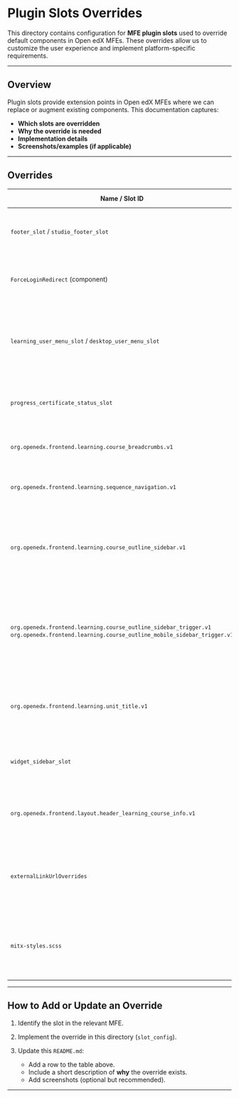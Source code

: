 # Plugin Slots Overrides

This directory contains configuration for **MFE plugin slots** used to override default components in Open edX MFEs. These overrides allow us to customize the user experience and implement platform-specific requirements.

---

## Overview

Plugin slots provide extension points in Open edX MFEs where we can replace or augment existing components.
This documentation captures:

* **Which slots are overridden**
* **Why the override is needed**
* **Implementation details**
* **Screenshots/examples (if applicable)**

---

## Overrides

| Name / Slot ID                                                                 | Location (MFE)                         | Purpose                                                                                               | Notes / Screenshots / Code location                                                                 | Slot Documentation
| ------------------------------------------------------------------------------ | -------------------------------------- | ----------------------------------------------------------------------------------------------------- | --------------------------------------------------------------------------------------------------- | -------------------------------------- |
| `footer_slot` / `studio_footer_slot`                                           | All MFEs                               | Replaces default footer with our customized footer component.                                        | ![](./images/footer.png) — See [`Footer.jsx`](./Footer.jsx)                                          |[FooterSlot](https://github.com/openedx/frontend-component-footer/tree/master/src/plugin-slots/FooterSlot), [StudioFooterSlot](https://github.com/openedx/frontend-component-footer/tree/master/src/plugin-slots/StudioFooterSlot) |
| `ForceLoginRedirect` (component)                                          | MITx Online / MIT Learn and xPRO Learning MFE  | Redirects unauthorized users from the learning MFE to the login page.                                 | Search `ForceLoginRedirect` in [`Footer.jsx`](./Footer.jsx)                    | |
| `learning_user_menu_slot` / `desktop_user_menu_slot`                           | All MFEs                               | Updates header menu links based on application (defined in `userMenu` object in config files).         | ![](./images/header_links.png) Links defined in `common-mfe-config.env.jsx` files     | [LearningUserMenuSlot](https://github.com/openedx/frontend-component-header/tree/master/src/plugin-slots/LearningUserMenuSlot), [DesktopUserMenuSlot](https://github.com/openedx/frontend-component-header/tree/master/src/plugin-slots/DesktopMainMenuSlot)|
| `progress_certificate_status_slot`                                             | xPRO Learning MFE Progress Page        | Replaces the certificate status text in MITxPRO Learning MFE Progress Page.                           | ![](./images/certificate_status.png)                                                                | [ProgressCertificateStatusSlot](https://github.com/mitodl/frontend-app-learning/tree/master/src/plugin-slots/ProgressCertificateStatusSlot) |
| `org.openedx.frontend.learning.course_breadcrumbs.v1`                          | MITx Online / MIT Learn Learning MFE    | Shows breadcrumbs navigation (hidden by default).                                                     | ![](./images/breadcrump.png)                                                                        | [CourseBreadcrumbsSlot](https://github.com/mitodl/frontend-app-learning/tree/master/src/plugin-slots/CourseBreadcrumbsSlot) |
| `org.openedx.frontend.learning.sequence_navigation.v1`                         | MITx Online / MIT Learn Learning MFE    | Shows sequence navigation bar (hidden by default).                                                    | ![](./images/sequence_navigation.png)                                                               | [SequenceNavigationSlot](https://github.com/mitodl/frontend-app-learning/tree/master/src/plugin-slots/SequenceNavigationSlot) |
| `org.openedx.frontend.learning.course_outline_sidebar.v1`                      | MITx Online / MIT Learn Learning MFE    | Hides the default course outline sidebar.                                                             | ![](./images/course_outline_sidebar.png)                                                            | [CourseOutlineSidebarSlot](https://github.com/mitodl/frontend-app-learning/tree/master/src/plugin-slots/CourseOutlineSidebarSlot) |
| `org.openedx.frontend.learning.course_outline_sidebar_trigger.v1` <br> `org.openedx.frontend.learning.course_outline_mobile_sidebar_trigger.v1` | MITx Online / MIT Learn Learning MFE    | Hides default course outline sidebar trigger button.                                                   | ![](./images/course_outline_sidebar_trigger.png) | [CourseOutlineSidebarTriggerSlot](https://github.com/mitodl/frontend-app-learning/tree/master/src/plugin-slots/CourseOutlineSidebarTriggerSlot), [CourseOutlineMobileSidebarTriggerSlot](https://github.com/mitodl/frontend-app-learning/tree/master/src/plugin-slots/CourseOutlineMobileSidebarTriggerSlot) |
| `org.openedx.frontend.learning.unit_title.v1`                                  | MITx Online / MIT Learn Learning MFE    | Hides navigation arrow buttons from the unit title slot; replaced with custom implementation.          | Before: ![](./images/unit_title_slot_before.png) After: ![](./images/unit_title_slot.png)           | [UnitTitleSlot](https://github.com/mitodl/frontend-app-learning/tree/master/src/plugin-slots/UnitTitleSlot) |
| `widget_sidebar_slot`                                                           | MITx Learner Dashboard                 | Hides the “Looking for a new challenge” banner in learner dashboard.                                   | ![](./images/looking_for_challenge.png)                                                             | [WidgetSidebarSlot](https://github.com/openedx/frontend-app-learner-dashboard/tree/master/src/plugin-slots/WidgetSidebarSlot)
| `org.openedx.frontend.layout.header_learning_course_info.v1`                   | MITx Online / MIT Learn MFEs                         | Hides course organization and number from UAI courses in the Learning Header.                         | Before: ![](./images/course_num_org_hide_before.png) After: ![](./images/course_num_org_hide_after.png) | [CourseInfoSlot](https://github.com/openedx/frontend-component-header/tree/master/src/plugin-slots/CourseInfoSlot)
| `externalLinkUrlOverrides`                                                      | MITx Online / MIT Learn Proctoring Info Panel       | Overrides “Review instructions and system requirements” link → MITx Online / MIT Learn Zendesk Helpdesk.            | Search `externalLinkUrlOverrides` in [`mitxonline/common-mfe-config.env.jsx`](./mitxonline/common-mfe-config.env.jsx)                         | [externalLinkUrlOverrides](https://github.com/openedx/frontend-platform/tree/master?tab=readme-ov-file#overriding-default-external-links) |
| `mitx-styles.scss`                                                              | MITx Residential Learner Dashboard     | Hides information banner in dashboard cards via CSS overrides.                                        | Before: ![](./images/card_banner_before.png) After: ![](./images/card_banner_after.png) [`./mitx-styles.scss`](./mitx-styles.scss)                                                                                | |



---

## How to Add or Update an Override

1. Identify the slot in the relevant MFE.
2. Implement the override in this directory (`slot_config`).
3. Update this `README.md`:

   * Add a row to the table above.
   * Include a short description of **why** the override exists.
   * Add screenshots (optional but recommended).

---
